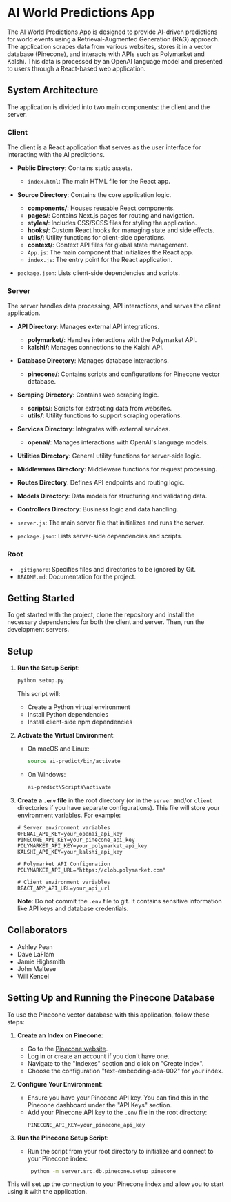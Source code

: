 # AI World Predictions App

The AI World Predictions App is designed to provide AI-driven predictions for world events using a Retrieval-Augmented Generation (RAG) approach. The application scrapes data from various websites, stores it in a vector database (Pinecone), and interacts with APIs such as Polymarket and Kalshi. This data is processed by an OpenAI language model and presented to users through a React-based web application.

## System Architecture

The application is divided into two main components: the client and the server.

### Client

The client is a React application that serves as the user interface for interacting with the AI predictions.

- **Public Directory**: Contains static assets.
  - `index.html`: The main HTML file for the React app.

- **Source Directory**: Contains the core application logic.
  - **components/**: Houses reusable React components.
  - **pages/**: Contains Next.js pages for routing and navigation.
  - **styles/**: Includes CSS/SCSS files for styling the application.
  - **hooks/**: Custom React hooks for managing state and side effects.
  - **utils/**: Utility functions for client-side operations.
  - **context/**: Context API files for global state management.
  - `App.js`: The main component that initializes the React app.
  - `index.js`: The entry point for the React application.

- `package.json`: Lists client-side dependencies and scripts.

### Server

The server handles data processing, API interactions, and serves the client application.

- **API Directory**: Manages external API integrations.
  - **polymarket/**: Handles interactions with the Polymarket API.
  - **kalshi/**: Manages connections to the Kalshi API.

- **Database Directory**: Manages database interactions.
  - **pinecone/**: Contains scripts and configurations for Pinecone vector database.

- **Scraping Directory**: Contains web scraping logic.
  - **scripts/**: Scripts for extracting data from websites.
  - **utils/**: Utility functions to support scraping operations.

- **Services Directory**: Integrates with external services.
  - **openai/**: Manages interactions with OpenAI's language models.

- **Utilities Directory**: General utility functions for server-side logic.

- **Middlewares Directory**: Middleware functions for request processing.

- **Routes Directory**: Defines API endpoints and routing logic.

- **Models Directory**: Data models for structuring and validating data.

- **Controllers Directory**: Business logic and data handling.

- `server.js`: The main server file that initializes and runs the server.

- `package.json`: Lists server-side dependencies and scripts.

### Root

- `.gitignore`: Specifies files and directories to be ignored by Git.
- `README.md`: Documentation for the project.

## Getting Started

To get started with the project, clone the repository and install the necessary dependencies for both the client and server. Then, run the development servers.

## Setup

1. **Run the Setup Script**:
   ```bash
   python setup.py
   ```
   This script will:
   - Create a Python virtual environment
   - Install Python dependencies
   - Install client-side npm dependencies

2. **Activate the Virtual Environment**:
   - On macOS and Linux:
     ```bash
     source ai-predict/bin/activate
     ```
   - On Windows:
     ```bash
     ai-predict\Scripts\activate
     ```

3. **Create a `.env` file** in the root directory (or in the `server` and/or `client` directories if you have separate configurations). This file will store your environment variables. For example:
   ```plaintext
   # Server environment variables
   OPENAI_API_KEY=your_openai_api_key
   PINECONE_API_KEY=your_pinecone_api_key
   POLYMARKET_API_KEY=your_polymarket_api_key
   KALSHI_API_KEY=your_kalshi_api_key

   # Polymarket API Configuration
   POLYMARKET_API_URL="https://clob.polymarket.com"

   # Client environment variables
   REACT_APP_API_URL=your_api_url
   ```

   **Note**: Do not commit the `.env` file to git. It contains sensitive information like API keys and database credentials.

## Collaborators

- Ashley Pean
- Dave LaFlam
- Jamie Highsmith
- John Maltese
- Will Kencel

## Setting Up and Running the Pinecone Database

To use the Pinecone vector database with this application, follow these steps:

1. **Create an Index on Pinecone**:
   - Go to the [Pinecone website](https://www.pinecone.io/).
   - Log in or create an account if you don't have one.
   - Navigate to the "Indexes" section and click on "Create Index".
   - Choose the configuration "text-embedding-ada-002" for your index.

2. **Configure Your Environment**:
   - Ensure you have your Pinecone API key. You can find this in the Pinecone dashboard under the "API Keys" section.
   - Add your Pinecone API key to the `.env` file in the root directory:
     ```plaintext
     PINECONE_API_KEY=your_pinecone_api_key
     ```

3. **Run the Pinecone Setup Script**:

   - Run the script from your root directory to initialize and connect to your Pinecone index:
     ```bash
      python -m server.src.db.pinecone.setup_pinecone 
     ```


This will set up the connection to your Pinecone index and allow you to start using it with the application.
